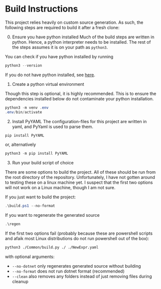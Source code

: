 # Build Instructions
This project relies heavily on custom source generation. As such, the following steps are required to build it after a fresh clone:

0. Ensure you have python installed
Much of the build steps are written in python. Hence, a python interpreter needs to be installed. The rest of the steps assumes it is on your path as `python3`.

You can check if you have python installed by running
```powershell
python3 --version
```

If you do not have python installed, see [here](https://www.python.org/downloads/).

1. Create a python virtual environment

Though this step is optional, it is highly recommended. This is to ensure the dependencies installed below do not contaminate your python installation.

```powershell
python3 -m venv .env
.env/bin/activate
```

2. Install PyYAML
The configuration-files for this project are written in yaml, and PyYaml is used to parse them.

```powershell
pip install PyYAML
```
or, alternatively

```powershell
python3 -m pip install PyYAML
```

3. Run your build script of choice

There are some options to build the project. All of these should be run from the root directory of the repository. Unfortunately, I have not gotten around to testing these on a linux machine yet. I suspect that the first two options will not work on a Linux machine, though I am not sure.

If you just want to build the project:

```powershell
.\build.ps1 --no-format
```

If you want to regenerate the generated source

```powershell
.\regen
```

If the first two options fail (probably because these are powershell scripts and afaik most Linux distributions do not run powershell out of the box):

```bash
python3 ./Common/build.py ./ ./NewExpr.yaml
```

with optional arguments:
- `--no-dotnet` only regenerates generated source without building
- `--no-format` does not run dotnet format (recommended)
- `--clean` also removes any folders instead of just removing files during cleanup
